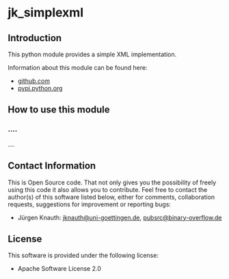 ﻿jk_simplexml
============

Introduction
------------

This python module provides a simple XML implementation.

Information about this module can be found here:

* [github.com](https://github.com/jkpubsrc/python-module-jk-simplexml)
* [pypi.python.org](https://pypi.python.org/pypi/jk_simplexml)

How to use this module
----------------------

### ....

....

Contact Information
-------------------

This is Open Source code. That not only gives you the possibility of freely using this code it also
allows you to contribute. Feel free to contact the author(s) of this software listed below, either
for comments, collaboration requests, suggestions for improvement or reporting bugs:

* Jürgen Knauth: jknauth@uni-goettingen.de, pubsrc@binary-overflow.de

License
-------

This software is provided under the following license:

* Apache Software License 2.0



